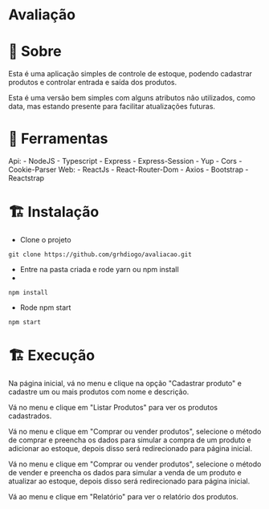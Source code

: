 # Avaliação

# 📖 Sobre

Esta é uma aplicação simples de controle de estoque, podendo cadastrar produtos e controlar entrada e saída dos produtos.

Esta é uma versão bem simples com alguns atributos não utilizados, como data, mas estando presente para facilitar atualizações futuras.
# 🔨 Ferramentas

Api:
    - NodeJS
    - Typescript
    - Express
    - Express-Session
    - Yup
    - Cors
    - Cookie-Parser
Web:
    - ReactJs
    - React-Router-Dom
    - Axios
    - Bootstrap
    - Reactstrap

# 🏗 Instalação

- Clone o projeto

```
git clone https://github.com/grhdiogo/avaliacao.git
```

- Entre na pasta criada e rode yarn ou npm install
- 
```
npm install

```
- Rode npm start

```
npm start
```

# 🏗 Execução

Na página inicial, vá no menu e clique na opção "Cadastrar produto" e cadastre um ou mais produtos com nome e descrição.

Vá no menu e clique em "Listar Produtos" para ver os produtos cadastrados.

Vá no menu e clique em "Comprar ou vender produtos", selecione o método de comprar e preencha os dados para simular a compra de um produto e adicionar ao estoque, depois disso será redirecionado para página inicial.

Vá no menu e clique em "Comprar ou vender produtos", selecione o método de vender e preencha os dados para simular a venda de um produto e atualizar ao estoque, depois disso será redirecionado para página inicial.

Vá ao menu e clique em "Relatório" para ver o relatório dos produtos.





